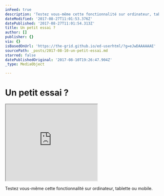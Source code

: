```yaml
---
inFeed: true
description: 'Testez vous-même cette fonctionnalité sur ordinateur, tablette ou mobile.'
dateModified: '2017-08-27T11:01:53.376Z'
datePublished: '2017-08-27T11:01:54.313Z'
title: Un petit essai ?
author: []
publisher: {}
via: {}
isBasedOnUrl: 'https://the-grid.github.io/ed-userhtml/?g=eJwDAAAAAAE'
sourcePath: _posts/2017-08-10-un-petit-essai.md
starred: false
datePublishedOriginal: '2017-08-10T19:26:47.904Z'
_type: MediaObject

---
```

# **Un petit essai ?**

<iframe src="https://the-grid.github.io/ed-userhtml/?g=eJyVkMtOwzAQRff9CsubgpQmTUSb1HlI_QYkFmwqx5nEpo5t2ZOWh_h3QiuoWLKch86cO5VW5kg86JoGfNMQJABSIj30NZWILrAk4SEAhpXoTPyuhgFsLOyYnLJVQN5qSH6aIVCSNIsqCK8ckuDFvxkvgTZVcgX8kpoT9-S6cODOkZoYOJPnS2PvVPyUxXvntBIclTV3H2iPYBj16Qa6PO93ebcVRbrJ8oc-b3dQFBlvi01LI3KG1qM4BPTAR2UGRtBP8Hlf3hwWVadO5PKcmp5Vh5Jlxdq9lhLUIJFl6XYuem05MmMNlCP3gzKMT2hLOme4insQ1nfgCUoYgS0fHRewjH6B0Q0Xca3teXIzsmM91wEiY3vNg2TfdhGqEbQaFbJ0HQU1TpojXEYNWVTJ33uzQDIHaL4A3uirNQ" height="250" style=""></iframe>

Testez vous-même cette fonctionnalité sur ordinateur, tablette ou mobile.